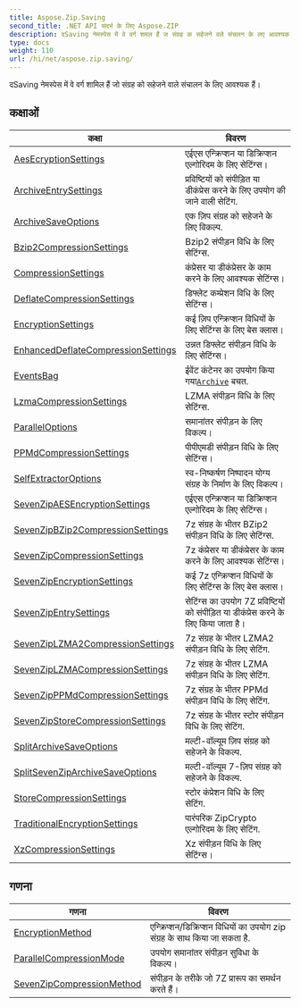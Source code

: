```yaml
---
title: Aspose.Zip.Saving
second_title: .NET API संदर्भ के लिए Aspose.ZIP
description: दSaving नेमस्पेस में वे वर्ग शमल हैं ज संग्रह क सहेजने वले संचलन के लए आवश्यक हैं
type: docs
weight: 110
url: /hi/net/aspose.zip.saving/
---
```

दSaving नेमस्पेस में वे वर्ग शामिल हैं जो संग्रह को सहेजने वाले संचालन के लिए आवश्यक हैं।

## कक्षाओं

| कक्षा | विवरण |
| --- | --- |
| [AesEcryptionSettings](./aesecryptionsettings/) | एईएस एन्क्रिप्शन या डिक्रिप्शन एल्गोरिदम के लिए सेटिंग्स। |
| [ArchiveEntrySettings](./archiveentrysettings/) | प्रविष्टियों को संपीड़ित या डीकंप्रेस करने के लिए उपयोग की जाने वाली सेटिंग. |
| [ArchiveSaveOptions](./archivesaveoptions/) | एक ज़िप संग्रह को सहेजने के लिए विकल्प. |
| [Bzip2CompressionSettings](./bzip2compressionsettings/) | Bzip2 संपीड़न विधि के लिए सेटिंग्स. |
| [CompressionSettings](./compressionsettings/) | कंप्रेसर या डीकंप्रेसर के काम करने के लिए आवश्यक सेटिंग्स। |
| [DeflateCompressionSettings](./deflatecompressionsettings/) | डिफ्लेट कम्प्रेशन विधि के लिए सेटिंग्स। |
| [EncryptionSettings](./encryptionsettings/) | कई ज़िप एन्क्रिप्शन विधियों के लिए सेटिंग्स के लिए बेस क्लास। |
| [EnhancedDeflateCompressionSettings](./enhanceddeflatecompressionsettings/) | उन्नत डिफ्लेट संपीड़न विधि के लिए सेटिंग्स। |
| [EventsBag](./eventsbag/) | ईवेंट कंटेनर का उपयोग किया गया[`Archive`](../aspose.zip/archive/) बचत. |
| [LzmaCompressionSettings](./lzmacompressionsettings/) | LZMA संपीड़न विधि के लिए सेटिंग्स. |
| [ParallelOptions](./paralleloptions/) | समानांतर संपीड़न के लिए विकल्प। |
| [PPMdCompressionSettings](./ppmdcompressionsettings/) | पीपीएमडी संपीड़न विधि के लिए सेटिंग्स। |
| [SelfExtractorOptions](./selfextractoroptions/) | स्व-निष्कर्षण निष्पादन योग्य संग्रह के निर्माण के लिए विकल्प। |
| [SevenZipAESEncryptionSettings](./sevenzipaesencryptionsettings/) | एईएस एन्क्रिप्शन या डिक्रिप्शन एल्गोरिदम के लिए सेटिंग्स। |
| [SevenZipBZip2CompressionSettings](./sevenzipbzip2compressionsettings/) | 7z संग्रह के भीतर BZip2 संपीड़न विधि के लिए सेटिंग्स. |
| [SevenZipCompressionSettings](./sevenzipcompressionsettings/) | 7z कंप्रेसर या डीकंप्रेसर के काम करने के लिए आवश्यक सेटिंग्स। |
| [SevenZipEncryptionSettings](./sevenzipencryptionsettings/) | कई 7z एन्क्रिप्शन विधियों के लिए सेटिंग्स के लिए बेस क्लास। |
| [SevenZipEntrySettings](./sevenzipentrysettings/) | सेटिंग्स का उपयोग 7Z प्रविष्टियों को संपीड़ित या डीकंप्रेस करने के लिए किया जाता है। |
| [SevenZipLZMA2CompressionSettings](./sevenziplzma2compressionsettings/) | 7z संग्रह के भीतर LZMA2 संपीड़न विधि के लिए सेटिंग. |
| [SevenZipLZMACompressionSettings](./sevenziplzmacompressionsettings/) | 7z संग्रह के भीतर LZMA संपीड़न विधि के लिए सेटिंग. |
| [SevenZipPPMdCompressionSettings](./sevenzipppmdcompressionsettings/) | 7z संग्रह के भीतर PPMd संपीड़न विधि के लिए सेटिंग. |
| [SevenZipStoreCompressionSettings](./sevenzipstorecompressionsettings/) | 7z संग्रह के भीतर स्टोर संपीड़न विधि के लिए सेटिंग. |
| [SplitArchiveSaveOptions](./splitarchivesaveoptions/) | मल्टी-वॉल्यूम ज़िप संग्रह को सहेजने के विकल्प. |
| [SplitSevenZipArchiveSaveOptions](./splitsevenziparchivesaveoptions/) | मल्टी-वॉल्यूम 7-ज़िप संग्रह को सहेजने के विकल्प. |
| [StoreCompressionSettings](./storecompressionsettings/) | स्टोर कंप्रेशन विधि के लिए सेटिंग. |
| [TraditionalEncryptionSettings](./traditionalencryptionsettings/) | पारंपरिक ZipCrypto एल्गोरिदम के लिए सेटिंग. |
| [XzCompressionSettings](./xzcompressionsettings/) | Xz संपीड़न विधि के लिए सेटिंग्स। |
## गणना

| गणना | विवरण |
| --- | --- |
| [EncryptionMethod](./encryptionmethod/) | एन्क्रिप्शन/डिक्रिप्शन विधियों का उपयोग zip संग्रह के साथ किया जा सकता है. |
| [ParallelCompressionMode](./parallelcompressionmode/) | उपयोग समानांतर संपीड़न सुविधा के विकल्प। |
| [SevenZipCompressionMethod](./sevenzipcompressionmethod/) | संपीड़न के तरीके जो 7Z प्रारूप का समर्थन करते हैं। |



